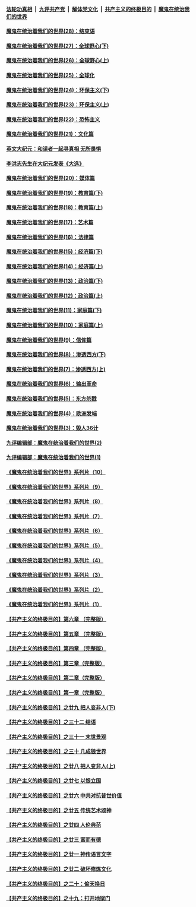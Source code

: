 ####  [法轮功真相](../../../../basic/blob/master/README.md?t=04181832) &nbsp;|&nbsp; [九评共产党](../../../../9ping.md/blob/master/README.md?t=04181832) &nbsp;|&nbsp; [解体党文化](../../../../jtdwh.md/blob/master/README.md?t=04181832)  &nbsp;|&nbsp; [共产主义的终极目的](../../../../gczydzjmd.md/blob/master/README.md?t=04181832) &nbsp;|&nbsp; [魔鬼在统治我们的世界](../../../../mgztzwmdsj.md/blob/master/README.md?t=04181832) 

#### [魔鬼在统治着我们的世界(28)：结束语](../pages/nsc422/n10936246.md?t=04181832) 

#### [魔鬼在统治着我们的世界(27)：全球野心(下)](../pages/nsc422/n10928319.md?t=04181832) 

#### [魔鬼在统治着我们的世界(26)：全球野心(上)](../pages/nsc422/n10900318.md?t=04181832) 

#### [魔鬼在统治着我们的世界(25)：全球化](../pages/nsc422/n10788205.md?t=04181832) 

#### [魔鬼在统治着我们的世界(24)：环保主义(下)](../pages/nsc422/n10695307.md?t=04181832) 

#### [魔鬼在统治着我们的世界(23)：环保主义(上)](../pages/nsc422/n10688613.md?t=04181832) 

#### [魔鬼在统治着我们的世界(22)：恐怖主义](../pages/nsc422/n10614727.md?t=04181832) 

#### [魔鬼在统治着我们的世界(21)：文化篇](../pages/nsc422/n10597706.md?t=04181832) 

#### [英文大纪元：和读者一起寻真相 无所畏惧](../pages/nsc422/n12542027.md?t=04181832) 

#### [李洪志先生在大纪元发表《大选》](../pages/nsc422/n12534746.md?t=04181832) 

#### [魔鬼在统治着我们的世界(20)：媒体篇](../pages/nsc422/n10586579.md?t=04181832) 

#### [魔鬼在统治着我们的世界(19)：教育篇(下)](../pages/nsc422/n10564808.md?t=04181832) 

#### [魔鬼在统治着我们的世界(18)：教育篇(上)](../pages/nsc422/n10526970.md?t=04181832) 

#### [魔鬼在统治着我们的世界(17)：艺术篇](../pages/nsc422/n10499093.md?t=04181832) 

#### [魔鬼在统治着我们的世界(16)：法律篇](../pages/nsc422/n10485969.md?t=04181832) 

#### [魔鬼在统治着我们的世界(15)：经济篇(下)](../pages/nsc422/n10469975.md?t=04181832) 

#### [魔鬼在统治着我们的世界(14)：经济篇(上)](../pages/nsc422/n10457370.md?t=04181832) 

#### [魔鬼在统治着我们的世界(13)：政治篇(下)](../pages/nsc422/n10448270.md?t=04181832) 

#### [魔鬼在统治着我们的世界(12)：政治篇(上)](../pages/nsc422/n10444576.md?t=04181832) 

#### [魔鬼在统治着我们的世界(11)：家庭篇(下)](../pages/nsc422/n10440961.md?t=04181832) 

#### [魔鬼在统治着我们的世界(10)：家庭篇(上)](../pages/nsc422/n10435448.md?t=04181832) 

#### [魔鬼在统治着我们的世界(9)：信仰篇](../pages/nsc422/n10432159.md?t=04181832) 

#### [魔鬼在统治着我们的世界(8)：渗透西方(下)](../pages/nsc422/n10429603.md?t=04181832) 

#### [魔鬼在统治着我们的世界(7)：渗透西方(上)](../pages/nsc422/n10426013.md?t=04181832) 

#### [魔鬼在统治着我们的世界(6)：输出革命](../pages/nsc422/n10421536.md?t=04181832) 

#### [魔鬼在统治着我们的世界(5)：东方杀戮](../pages/nsc422/n10417707.md?t=04181832) 

#### [魔鬼在统治着我们的世界(4)：欧洲发端](../pages/nsc422/n10414890.md?t=04181832) 

#### [魔鬼在统治着我们的世界(3)：毁人36计](../pages/nsc422/n10411583.md?t=04181832) 

#### [九评编辑部：魔鬼在统治着我们的世界(2)](../pages/nsc422/n10410036.md?t=04181832) 

#### [九评编辑部：魔鬼在统治着我们的世界(1)](../pages/nsc422/n10406825.md?t=04181832) 

#### [《魔鬼在统治着我们的世界》系列片（10）](../pages/nsc422/n12292670.md?t=04181832) 

#### [《魔鬼在统治着我们的世界》系列片（9）](../pages/nsc422/n12290859.md?t=04181832) 

#### [《魔鬼在统治着我们的世界》系列片（8）](../pages/nsc422/n12287445.md?t=04181832) 

#### [《魔鬼在统治着我们的世界》系列片（7）](../pages/nsc422/n12283425.md?t=04181832) 

#### [《魔鬼在统治着我们的世界》系列片（6）](../pages/nsc422/n12282314.md?t=04181832) 

#### [《魔鬼在统治着我们的世界》系列片（5）](../pages/nsc422/n12281419.md?t=04181832) 

#### [《魔鬼在统治着我们的世界》系列片（4）](../pages/nsc422/n12274024.md?t=04181832) 

#### [《魔鬼在统治着我们的世界》系列片（3）](../pages/nsc422/n12271322.md?t=04181832) 

#### [《魔鬼在统治着我们的世界》系列片（2）](../pages/nsc422/n12269049.md?t=04181832) 

#### [《魔鬼在统治着我们的世界》系列片（1）](../pages/nsc422/n12267575.md?t=04181832) 

#### [【共产主义的终极目的】第六章 （完整版）](../pages/nsc422/n11428913.md?t=04181832) 

#### [【共产主义的终极目的】第五章 （完整版）](../pages/nsc422/n11428912.md?t=04181832) 

#### [【共产主义的终极目的】第四章 （完整版）](../pages/nsc422/n11428907.md?t=04181832) 

#### [【共产主义的终极目的】第三章（完整版）](../pages/nsc422/n11428848.md?t=04181832) 

#### [【共产主义的终极目的】第二章（完整版）](../pages/nsc422/n11428831.md?t=04181832) 

#### [【共产主义的终极目的】第一章（完整版）](../pages/nsc422/n11417651.md?t=04181832) 

#### [【共产主义的终极目的】之廿九 把人变非人(下)](../pages/nsc422/n11344140.md?t=04181832) 

#### [【共产主义的终极目的】之三十二 结语](../pages/nsc422/n11360535.md?t=04181832) 

#### [【共产主义的终极目的】之三十一 末世景观](../pages/nsc422/n11351129.md?t=04181832) 

#### [【共产主义的终极目的】之三十 几成狼世界](../pages/nsc422/n11348280.md?t=04181832) 

#### [【共产主义的终极目的】之廿八 把人变非人(上)](../pages/nsc422/n11340492.md?t=04181832) 

#### [【共产主义的终极目的】之廿七 以恨立国](../pages/nsc422/n11336944.md?t=04181832) 

#### [【共产主义的终极目的】之廿六 中共对抗普世价值](../pages/nsc422/n11324785.md?t=04181832) 

#### [【共产主义的终极目的】之廿五 传统艺术颂神](../pages/nsc422/n11296396.md?t=04181832) 

#### [【共产主义的终极目的】之廿四 人伦典范](../pages/nsc422/n11296397.md?t=04181832) 

#### [【共产主义的终极目的】之廿三 富而有德](../pages/nsc422/n11283598.md?t=04181832) 

#### [【共产主义的终极目的】之廿一 神传语言文字](../pages/nsc422/n11263265.md?t=04181832) 

#### [【共产主义的终极目的】之廿二 破坏修炼文化](../pages/nsc422/n11245728.md?t=04181832) 

#### [【共产主义的终极目的】之二十：偷天换日](../pages/nsc422/n11238846.md?t=04181832) 

#### [【共产主义的终极目的】之十九：打开地狱门](../pages/nsc422/n11206376.md?t=04181832) 


